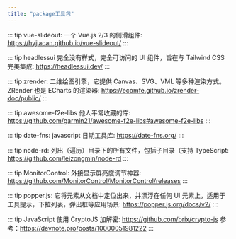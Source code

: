 ```yaml
---
title: "package工具包"
---
```


::: tip
vue-slideout: 一个 Vue.js 2/3 的侧滑组件: <a href="https://hyjiacan.github.io/vue-slideout/">https://hyjiacan.github.io/vue-slideout/</a>
:::

::: tip
headlessui 完全没有样式，完全可访问的 UI 组件，旨在与 Tailwind CSS 完美集成: <a href="https://headlessui.dev/">https://headlessui.dev/</a>
:::

::: tip
zrender: 二维绘图引擎，它提供 Canvas、SVG、VML 等多种渲染方式。ZRender 也是 ECharts 的渲染器: <a href="https://ecomfe.github.io/zrender-doc/public/">https://ecomfe.github.io/zrender-doc/public/</a>
:::

::: tip
awesome-f2e-libs 他人平常收藏的库: <a href="https://github.com/garmin21/awesome-f2e-libs#awesome-f2e-libs">https://github.com/garmin21/awesome-f2e-libs#awesome-f2e-libs</a>
:::

::: tip
date-fns: javascript 日期工具库: <a href="https://date-fns.org/">https://date-fns.org/</a>
:::

::: tip
node-rd: 列出（遍历）目录下的所有文件，包括子目录（支持 TypeScript: <a href="https://github.com/leizongmin/node-rd">https://github.com/leizongmin/node-rd</a>
:::

::: tip
MonitorControl: 外接显示屏亮度调节神器: <a href="https://github.com/MonitorControl/MonitorControl/releases">https://github.com/MonitorControl/MonitorControl/releases</a>
:::

::: tip
popper.js: 它将元素从文档中定位出来，并漂浮在任何 UI 元素上，适用于 工具提示，下拉列表，弹出框等应用场景: <a href="https://popper.js.org/docs/v2/">https://popper.js.org/docs/v2/</a>
:::

::: tip
JavaScript 使用 CryptoJS 加解密: <a href="https://github.com/brix/crypto-js">https://github.com/brix/crypto-js</a>
参考：<a href="https://devnote.pro/posts/10000051981222">https://devnote.pro/posts/10000051981222</a>
:::

